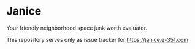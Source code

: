# Janice

Your friendly neighborhood space junk worth evaluator.

This repository serves only as issue tracker for https://janice.e-351.com
